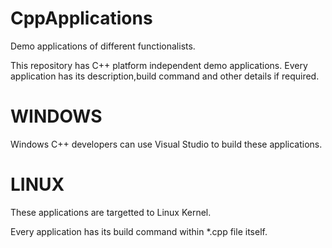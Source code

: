 CppApplications
===============

Demo applications of different functionalists. 

This repository has C++ platform independent demo applications.
Every application has its description,build command and other details if required.

WINDOWS
=======
  Windows C++ developers can use Visual Studio to build these applications.
  
LINUX
=======
  These applications are targetted to Linux Kernel.
  
  Every application has its build command within *.cpp file itself.
  
